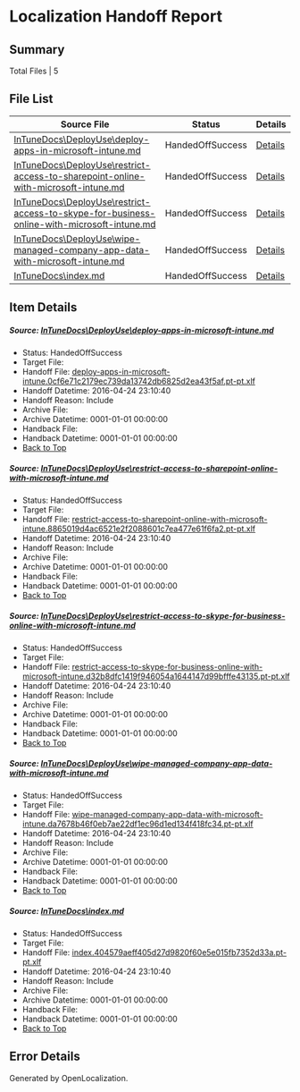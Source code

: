 # <a name='report-top'></a> Localization Handoff Report

## Summary
 Total Files | 5

## File List
 Source File | Status | Details 
 ----------- | ------ | ------- 
 [InTuneDocs\DeployUse\deploy-apps-in-microsoft-intune.md](https://github.com/Microsoft/IntuneDocs-pr/blob/d8890fa4ecfb70fb2d7ba3f11077461f84f20903/InTuneDocs/DeployUse/deploy-apps-in-microsoft-intune.md) | HandedOffSuccess | [Details](#fb99df2fbcedeccf04ec50ff7c72bb5daf0e7e6831)
 [InTuneDocs\DeployUse\restrict-access-to-sharepoint-online-with-microsoft-intune.md](https://github.com/Microsoft/IntuneDocs-pr/blob/e75e2e17f2b0738aa135301a84a0cda4a9c0726d/InTuneDocs/DeployUse/restrict-access-to-sharepoint-online-with-microsoft-intune.md) | HandedOffSuccess | [Details](#4dd603b5644cfbe0ef87c7e74a8b07a5493c74b7256)
 [InTuneDocs\DeployUse\restrict-access-to-skype-for-business-online-with-microsoft-intune.md](https://github.com/Microsoft/IntuneDocs-pr/blob/e75e2e17f2b0738aa135301a84a0cda4a9c0726d/InTuneDocs/DeployUse/restrict-access-to-skype-for-business-online-with-microsoft-intune.md) | HandedOffSuccess | [Details](#4b75573c5f6d71a3e0b2e30c67a654704653fe7f257)
 [InTuneDocs\DeployUse\wipe-managed-company-app-data-with-microsoft-intune.md](https://github.com/Microsoft/IntuneDocs-pr/blob/e75e2e17f2b0738aa135301a84a0cda4a9c0726d/InTuneDocs/DeployUse/wipe-managed-company-app-data-with-microsoft-intune.md) | HandedOffSuccess | [Details](#f9ca53fc1c47c59af86fd785947cbc31345ef419293)
 [InTuneDocs\index.md](https://github.com/Microsoft/IntuneDocs-pr/blob/f329e03de39236a70d121c815e21e909c69ae525/InTuneDocs/index.md) | HandedOffSuccess | [Details](#3c46f54955c184071fca80a2a7a866d2c569f2c5653)

## Item Details
##### <a name='fb99df2fbcedeccf04ec50ff7c72bb5daf0e7e6831'></a> Source: [InTuneDocs\DeployUse\deploy-apps-in-microsoft-intune.md](https://github.com/Microsoft/IntuneDocs-pr/blob/d8890fa4ecfb70fb2d7ba3f11077461f84f20903/InTuneDocs/DeployUse/deploy-apps-in-microsoft-intune.md)
* Status: HandedOffSuccess
* Target File: 
* Handoff File: [deploy-apps-in-microsoft-intune.0cf6e71c2179ec739da13742db6825d2ea43f5af.pt-pt.xlf](https://github.com/Microsoft/EM.handoff/blob/ff05dbfcfba148eb3f501e2263d690ad00695718/ol-handoff/Microsoft/IntuneDocs-pr.pt-pt/master/deploy-apps-in-microsoft-intune.0cf6e71c2179ec739da13742db6825d2ea43f5af.pt-pt.xlf)
* Handoff Datetime: 2016-04-24 23:10:40
* Handoff Reason: Include
* Archive File: 
* Archive Datetime: 0001-01-01 00:00:00
* Handback File: 
* Handback Datetime: 0001-01-01 00:00:00
* [Back to Top](#report-top)

##### <a name='4dd603b5644cfbe0ef87c7e74a8b07a5493c74b7256'></a> Source: [InTuneDocs\DeployUse\restrict-access-to-sharepoint-online-with-microsoft-intune.md](https://github.com/Microsoft/IntuneDocs-pr/blob/e75e2e17f2b0738aa135301a84a0cda4a9c0726d/InTuneDocs/DeployUse/restrict-access-to-sharepoint-online-with-microsoft-intune.md)
* Status: HandedOffSuccess
* Target File: 
* Handoff File: [restrict-access-to-sharepoint-online-with-microsoft-intune.8865019d4ac6521e2f2088601c7ea477e61f6fa2.pt-pt.xlf](https://github.com/Microsoft/EM.handoff/blob/ff05dbfcfba148eb3f501e2263d690ad00695718/ol-handoff/Microsoft/IntuneDocs-pr.pt-pt/master/restrict-access-to-sharepoint-online-with-microsoft-intune.8865019d4ac6521e2f2088601c7ea477e61f6fa2.pt-pt.xlf)
* Handoff Datetime: 2016-04-24 23:10:40
* Handoff Reason: Include
* Archive File: 
* Archive Datetime: 0001-01-01 00:00:00
* Handback File: 
* Handback Datetime: 0001-01-01 00:00:00
* [Back to Top](#report-top)

##### <a name='4b75573c5f6d71a3e0b2e30c67a654704653fe7f257'></a> Source: [InTuneDocs\DeployUse\restrict-access-to-skype-for-business-online-with-microsoft-intune.md](https://github.com/Microsoft/IntuneDocs-pr/blob/e75e2e17f2b0738aa135301a84a0cda4a9c0726d/InTuneDocs/DeployUse/restrict-access-to-skype-for-business-online-with-microsoft-intune.md)
* Status: HandedOffSuccess
* Target File: 
* Handoff File: [restrict-access-to-skype-for-business-online-with-microsoft-intune.d32b8dfc1419f946054a1644147d99bfffe43135.pt-pt.xlf](https://github.com/Microsoft/EM.handoff/blob/ff05dbfcfba148eb3f501e2263d690ad00695718/ol-handoff/Microsoft/IntuneDocs-pr.pt-pt/master/restrict-access-to-skype-for-business-online-with-microsoft-intune.d32b8dfc1419f946054a1644147d99bfffe43135.pt-pt.xlf)
* Handoff Datetime: 2016-04-24 23:10:40
* Handoff Reason: Include
* Archive File: 
* Archive Datetime: 0001-01-01 00:00:00
* Handback File: 
* Handback Datetime: 0001-01-01 00:00:00
* [Back to Top](#report-top)

##### <a name='f9ca53fc1c47c59af86fd785947cbc31345ef419293'></a> Source: [InTuneDocs\DeployUse\wipe-managed-company-app-data-with-microsoft-intune.md](https://github.com/Microsoft/IntuneDocs-pr/blob/e75e2e17f2b0738aa135301a84a0cda4a9c0726d/InTuneDocs/DeployUse/wipe-managed-company-app-data-with-microsoft-intune.md)
* Status: HandedOffSuccess
* Target File: 
* Handoff File: [wipe-managed-company-app-data-with-microsoft-intune.da7678b46f0eb7ae22df1ec96d1ed134f418fc34.pt-pt.xlf](https://github.com/Microsoft/EM.handoff/blob/ff05dbfcfba148eb3f501e2263d690ad00695718/ol-handoff/Microsoft/IntuneDocs-pr.pt-pt/master/wipe-managed-company-app-data-with-microsoft-intune.da7678b46f0eb7ae22df1ec96d1ed134f418fc34.pt-pt.xlf)
* Handoff Datetime: 2016-04-24 23:10:40
* Handoff Reason: Include
* Archive File: 
* Archive Datetime: 0001-01-01 00:00:00
* Handback File: 
* Handback Datetime: 0001-01-01 00:00:00
* [Back to Top](#report-top)

##### <a name='3c46f54955c184071fca80a2a7a866d2c569f2c5653'></a> Source: [InTuneDocs\index.md](https://github.com/Microsoft/IntuneDocs-pr/blob/f329e03de39236a70d121c815e21e909c69ae525/InTuneDocs/index.md)
* Status: HandedOffSuccess
* Target File: 
* Handoff File: [index.404579aeff405d27d9820f60e5e015fb7352d33a.pt-pt.xlf](https://github.com/Microsoft/EM.handoff/blob/ff05dbfcfba148eb3f501e2263d690ad00695718/ol-handoff/Microsoft/IntuneDocs-pr.pt-pt/master/index.404579aeff405d27d9820f60e5e015fb7352d33a.pt-pt.xlf)
* Handoff Datetime: 2016-04-24 23:10:40
* Handoff Reason: Include
* Archive File: 
* Archive Datetime: 0001-01-01 00:00:00
* Handback File: 
* Handback Datetime: 0001-01-01 00:00:00
* [Back to Top](#report-top)


## Error Details

Generated by OpenLocalization.
